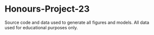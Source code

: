 # Honours-Project-23
Source code and data used to generate all figures and models. All data used for educational purposes only.
